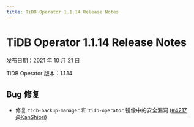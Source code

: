 ```yaml
---
title: TiDB Operator 1.1.14 Release Notes
---
```


# TiDB Operator 1.1.14 Release Notes

发布日期：2021 年 10 月 21 日

TiDB Operator 版本：1.1.14

## Bug 修复

- 修复 `tidb-backup-manager` 和 `tidb-operator` 镜像中的安全漏洞 ([#4217](https://github.com/pingcap/tidb-operator/pull/4217), [@KanShiori](https://github.com/KanShiori))
